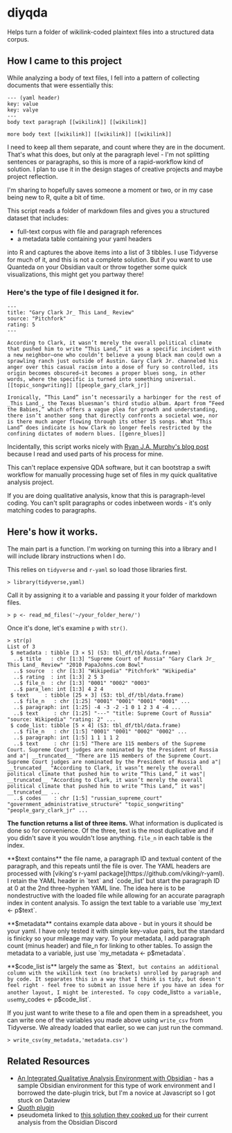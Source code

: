 # diyqda
Helps turn a folder of wikilink-coded plaintext files into a structured data corpus.

## How I came to this project

While analyzing a body of text files, I fell into a pattern of collecting documents that were essentially this:

```
--- (yaml header)
key: value
key: valye
---
body text paragraph [[wikilink]] [[wikilink]]

more body text [[wikilink]] [[wikilink]] [[wikilink]]
```

I need to keep all them separate, and count where they are in the document. That's what this does, but only at the paragraph level - I'm not splitting sentences or paragraphs, so this is more of a rapid-workflow kind of solution. I plan to use it in the design stages of creative projects and maybe project reflection.

I'm sharing to hopefully saves someone a moment or two, or in my case being new to R, quite a bit of time. 

This script reads a folder of markdown files and gives you a structured dataset that includes:
- full-text corpus with file and paragraph references
- a metadata table containing your yaml headers

 into R and captures the above items into a list of 3 tibbles. I use Tidyverse for much of it, and this is not a complete solution. But if you want to use Quanteda on your Obsidian vault or throw together some quick visualizations, this might get you partway there!
 
### Here's the type of file I designed it for.

```
---
title: "Gary Clark Jr_ This Land_ Review"
source: "Pitchfork"
rating: 5
---

According to Clark, it wasn’t merely the overall political climate that pushed him to write “This Land,” it was a specific incident with a new neighbor—one who couldn’t believe a young black man could own a sprawling ranch just outside of Austin. Gary Clark Jr. channeled his anger over this casual racism into a dose of fury so controlled, its origin becomes obscured—it becomes a proper blues song, in other words, where the specific is turned into something universal. [[topic_songwriting]] [[people_gary_clark_jr]]

Ironically, “This Land” isn’t necessarily a harbinger for the rest of _This Land_, the Texas bluesman’s third studio album. Apart from “Feed the Babies,” which offers a vague plea for growth and understanding, there isn’t another song that directly confronts a societal woe, nor is there much anger flowing through its other 15 songs. What “This Land” does indicate is how Clark no longer feels restricted by the confining dictates of modern blues. [[genre_blues]]
```

Incidentally, this script works nicely with [Ryan J.A. Murphy's blog post](https://axle.design/an-integrated-qualitative-analysis-environment-with-obsidian) because I read and used parts of his process for mine.

This can't replace expensive QDA software, but it can bootstrap a swift workflow for manually processing huge set of files in my quick qualitative analysis project.

If you are doing qualitative analysis, know that this is paragraph-level coding. You can't split paragraphs or codes inbetween words - it's only matching codes to paragraphs.

## Here's how it works.

The main part is a function. I'm working on turning this into a library and I will include library instructions when I do.

This relies on `tidyverse` and `r-yaml` so load those libraries first.

```
> library(tidyverse,yaml)
```

Call it by assigning it to a variable and passing it your folder of markdown files.

```
> p <- read_md_files('~/your_folder_here/')
```

Once it's done, let's examine `p` with `str()`.

```
> str(p)
List of 3
 $ metadata : tibble [3 × 5] (S3: tbl_df/tbl/data.frame)
  ..$ title   : chr [1:3] "Supreme Court of Russia" "Gary Clark Jr_ This Land_ Review" "2010 PapaJohns.com Bowl"
  ..$ source  : chr [1:3] "Wikipedia" "Pitchfork" "Wikipedia"
  ..$ rating  : int [1:3] 2 5 3
  ..$ file_n  : chr [1:3] "0001" "0002" "0003"
  ..$ para_len: int [1:3] 4 2 4
 $ text     : tibble [25 × 3] (S3: tbl_df/tbl/data.frame)
  ..$ file_n   : chr [1:25] "0001" "0001" "0001" "0001" ...
  ..$ paragraph: int [1:25] -4 -3 -2 -1 0 1 2 3 4 -4 ...
  ..$ text     : chr [1:25] "---" "title: Supreme Court of Russia" "source: Wikipedia" "rating: 2" ...
 $ code_list: tibble [5 × 4] (S3: tbl_df/tbl/data.frame)
  ..$ file_n   : chr [1:5] "0001" "0001" "0002" "0002" ...
  ..$ paragraph: int [1:5] 1 1 1 1 2
  ..$ text     : chr [1:5] "There are 115 members of the Supreme Court. Supreme Court judges are nominated by the President of Russia and a"| __truncated__ "There are 115 members of the Supreme Court. Supreme Court judges are nominated by the President of Russia and a"| __truncated__ "According to Clark, it wasn’t merely the overall political climate that pushed him to write “This Land,” it was"| __truncated__ "According to Clark, it wasn’t merely the overall political climate that pushed him to write “This Land,” it was"| __truncated__ ...
  ..$ codes    : chr [1:5] "russian_supreme_court" "government_administrative_structure" "topic_songwriting" "people_gary_clark_jr" ...
```

**The function returns a list of three items.** What information is duplicated is done so for convenience. Of the three, text is the most duplicative and if you didn't save it you wouldn't lose anything. `file_n` in each table is the index.

**$text contains** the file name, a paragraph ID and textual content of the paragraph, and this repeats until the file is over. The YAML headers are processed with [viking's r-yaml package](https://github.com/viking/r-yaml). I retain the YAML header in `text` and `code_list' but start the paragraph ID at 0 at the 2nd three-hyphen YAML line. The idea here is to be nondestructive with the loaded file while allowing for an accurate paragraph index in content analysis. To assign the text table to a variable use `my_text <- p$text`.

**$metadata** contains example data above - but in yours it should be your yaml. I have only tested it with simple key-value pairs, but the standard is finicky so your mileage may vary. To your metadata, I add paragraph count (minus header) and file_n for linking to other tables. To assign the metadata to a variable, just use `my_metadata <- p$metadata`.

**$code_list is** largely the same as `$text`, but contains an additional column with the wikilink text (no brackets) unrolled by paragraph and by code. It separates this in a way that I think is tidy, but doesn't feel right - feel free to submit an issue here if you have an idea for another layout, I might be interested. To copy `code_list` to a variable, use `my_codes <- p$code_list`.

If you just want to write these to a file and open them in a spreadsheet, you can write one of the variables you made above using `write_csv` from Tidyverse. We already loaded that earlier, so we can just run the command.

```
> write_csv(my_metadata,'metadata.csv')
```
## Related Resources

 - [An Integrated Qualitative Analysis Environment with Obsidian](https://axle.design/an-integrated-qualitative-analysis-environment-with-obsidian) - has a sample Obsidian environment for this type of work environment and I borrowed the date-plugin trick, but I'm a novice at Javascript so I got stuck on Dataview
 - [Quoth plugin](https://github.com/erykwalder/quoth)
 - pseudometa linked to [this solution they cooked up](https://gist.github.com/chrisgrieser/80581254be5d7f3bc830d2d7c6cd980c) for their current analysis from the Obsidian Discord
